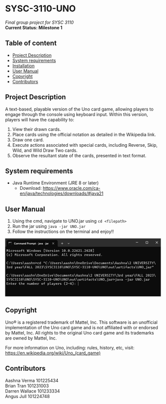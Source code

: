# SYSC-3110-UNO
_Final group project for SYSC 3110_  
__Current Status: Milestone 1__

## Table of content
* [Project Description](#project-description)  
* [System requirements](#system-requirements)  
* [Installation](#installation)   
* [User Manual](#user-manual) 
* [Copyright](#copyright) 
* [Contributors](#contributors)

## Project Description

A text-based, playable version of the Uno card game, allowing players to engage through the console using keyboard input. Within this version, players will have the capability to:

1. View their drawn cards.
2. Place cards using the official notation as detailed in the Wikipedia link.
3. Draw one card.
4. Execute actions associated with special cards, including Reverse, Skip, Wild, and Wild Draw Two cards.
5. Observe the resultant state of the cards, presented in text format.

## System requirements

* Java Runtime Environment (JRE 8 or later)
    * Download: https://www.oracle.com/ca-en/java/technologies/downloads/#java21

## User Manual
1. Using the cmd, navigate to UNO.jar using `cd <filepath>`
2. Run the jar using `java -jar UNO.jar`
3. Follow the instructions on the terminal and enjoy!!

![Alt text](image.png)

## Copyright
Uno® is a registered trademark of Mattel, Inc. This software is an unofficial implementation of the Uno card game and is not affiliated with or endorsed by Mattel, Inc. All rights to the original Uno card game and its trademarks are owned by Mattel, Inc.

For more information on Uno, including: rules, history, etc, visit: https://en.wikipedia.org/wiki/Uno_(card_game)

## Contributors
Aashna Verma 101225434  
Brian Tran 101231003  
Darren Wallace 101233334  
Angus Jull 101224748
